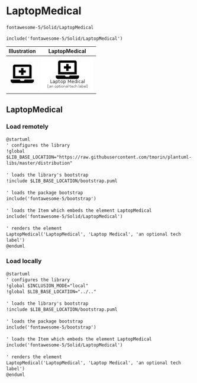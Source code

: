 # LaptopMedical


```text
fontawesome-5/Solid/LaptopMedical
```

```text
include('fontawesome-5/Solid/LaptopMedical')
```



| Illustration | LaptopMedical |
| :---: | :---: |
| ![illustration for Illustration](../../fontawesome-5/Solid/LaptopMedical.png) | ![illustration for LaptopMedical](../../fontawesome-5/Solid/LaptopMedical.Local.png) |




## LaptopMedical

### Load remotely
```plantuml
@startuml
' configures the library
!global $LIB_BASE_LOCATION="https://raw.githubusercontent.com/tmorin/plantuml-libs/master/distribution"

' loads the library's bootstrap
!include $LIB_BASE_LOCATION/bootstrap.puml

' loads the package bootstrap
include('fontawesome-5/bootstrap')

' loads the Item which embeds the element LaptopMedical
include('fontawesome-5/Solid/LaptopMedical')

' renders the element
LaptopMedical('LaptopMedical', 'Laptop Medical', 'an optional tech label')
@enduml
```

### Load locally
```plantuml
@startuml
' configures the library
!global $INCLUSION_MODE="local"
!global $LIB_BASE_LOCATION="../.."

' loads the library's bootstrap
!include $LIB_BASE_LOCATION/bootstrap.puml

' loads the package bootstrap
include('fontawesome-5/bootstrap')

' loads the Item which embeds the element LaptopMedical
include('fontawesome-5/Solid/LaptopMedical')

' renders the element
LaptopMedical('LaptopMedical', 'Laptop Medical', 'an optional tech label')
@enduml
```

